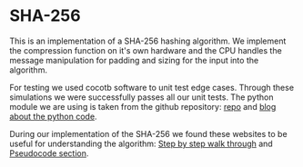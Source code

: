 # SHA-256

This is an implementation of a SHA-256 hashing algorithm. We implement the compression function on it's own hardware and the CPU handles the message manipulation for padding and sizing for the input into the algorithm.

For testing we used cocotb software to unit test edge cases. Through these simulations we were successfully passes all our unit tests. The python module we are using is taken from the github repository: [repo](https://github.com/pdoms/SHA256-PYTHON) and [blog about the python code](https://medium.com/@domspaulo/python-implementation-of-sha-256-from-scratch-924f660c5d57). 

During our implementation of the SHA-256 we found these websites to be useful for understanding the algorithm: [Step by step walk through](https://www.educative.io/answers/what-are-the-different-steps-in-sha-256) and [Pseudocode section](https://en.wikipedia.org/wiki/SHA-2).